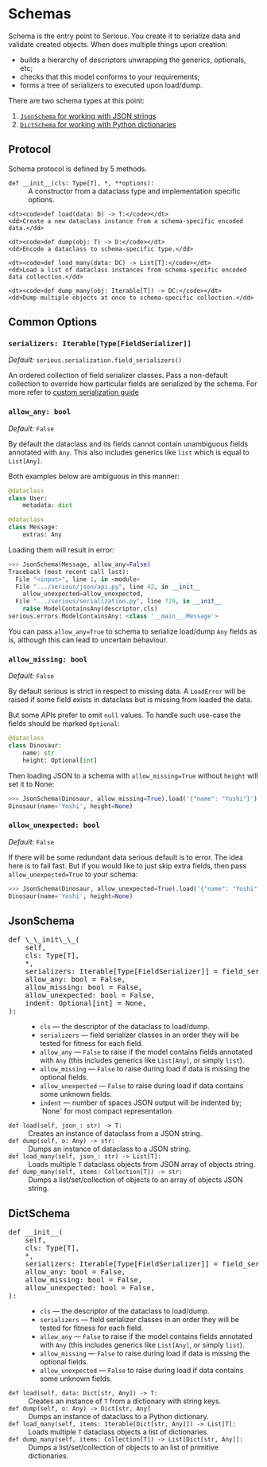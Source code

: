# Schemas
Schema is the entry point to Serious. You create it to serialize data and validate created objects. 
When does multiple things upon creation:

- builds a hierarchy of descriptors unwrapping the generics, optionals, etc;
- checks that this model conforms to your requirements;
- forms a tree of serializers to executed upon load/dump.

There are two schema types at this point:

1. [`JsonSchema` for working with JSON strings](#jsonschema)
2. [`DictSchema` for working with Python dictionaries](#dictschema)


## Protocol
Schema protocol is defined by 5 methods.

<dl>
    <dt><code>def __init__(cls: Type[T], *, **options):</code></dt>
    <dd>A constructor from a dataclass type and implementation specific options.</dd>

    <dt><code>def load(data: D) -> T:</code></dt>
    <dd>Create a new dataclass instance from a schema-specific encoded data.</dd>

    <dt><code>def dump(obj: T) -> D:</code></dt>
    <dd>Encode a dataclass to schema-specific type.</dd>

    <dt><code>def load_many(data: DC) -> List[T]:</code></dt>
    <dd>Load a list of dataclass instances from schema-specific encoded data collection.</dd>

    <dt><code>def dump_many(obj: Iterable[T]) -> DC:</code></dt>
    <dd>Dump multiple objects at once to schema-specific collection.</dd>
</dl>

## Common Options

### `serializers: Iterable[Type[FieldSerializer]]`
_Default:_ `serious.serialization.field_serializers()` 

An ordered collection of field serializer classes. Pass a non-default collection to override how particular fields are
serialized by the schema. For more refer to [custom serialization guide](/serialization#custom)

### `allow_any: bool`
_Default:_ `False`
 
By default the dataclass and its fields cannot contain unambiguous fields annotated with `Any`. 
This also includes generics like `list` which is equal to `List[Any]`.

Both examples below are ambiguous in this manner:
```python
@dataclass
class User:
    metadata: dict

@dataclass
class Message:
    extras: Any
```

Loading them will result in error:
```python
>>> JsonSchema(Message, allow_any=False)
Traceback (most recent call last):
  File "<input>", line 1, in <module>
  File ".../serious/json/api.py", line 42, in __init__
    allow_unexpected=allow_unexpected,
  File ".../serious/serialization.py", line 729, in __init__
    raise ModelContainsAny(descriptor.cls)
serious.errors.ModelContainsAny: <class '__main__.Message'>
```


You can pass `allow_any=True` to schema to serialize load/dump `Any` fields as is, 
although this can lead to uncertain behaviour.

  
### `allow_missing: bool`
_Default:_ `False`

By default serious is strict in respect to missing data. A `LoadError` will be raised if some field exists in dataclass 
but is missing from loaded the data.

But some APIs prefer to omit `null` values. To handle such use-case the fields should be marked `Optional`:   
```python
@dataclass
class Dinosaur:
    name: str 
    height: Optional[int] 
```

Then loading JSON to a schema with `allow_missing=True` without `height` will set it to None:
```python
>>> JsonSchema(Dinosaur, allow_missing=True).load('{"name": "Yoshi"}')
Dinosaur(name='Yoshi', height=None)
```  
### `allow_unexpected: bool`
_Default:_ `False` 

If there will be some redundant data serious default is to error. The idea here is to fail fast. 
But if you would like to just skip extra fields, then pass `allow_unexpected=True` to your schema:
```python
>>> JsonSchema(Dinosaur, allow_unexpected=True).load('{"name": "Yoshi", "height": null, "clothing": "orange boots"}')
Dinosaur(name='Yoshi', height=None)
```   
## JsonSchema
<dl>
    <dt><pre>def \_\_init\_\_(
    self,
    cls: Type[T],
    *,
    serializers: Iterable[Type[FieldSerializer]] = field_serializers(),
    allow_any: bool = False,
    allow_missing: bool = False,
    allow_unexpected: bool = False,
    indent: Optional[int] = None,
):</pre></dt>
    <dd><ul>
        <li><code>cls</code> — the descriptor of the dataclass to load/dump.</li>
        <li><code>serializers</code> — field serializer classes in an order they will be tested for fitness for each field.</li>
        <li><code>allow_any</code> — <code>False</code> to raise if the model contains fields annotated with <code>Any</code> (this includes generics like <code>List[Any]</code>, or simply <code>list</code>).</li>
        <li><code>allow_missing</code> — <code>False</code> to raise during load if data is missing the optional fields.</li>
        <li><code>allow_unexpected</code> — <code>False</code> to raise during load if data contains some unknown fields.</li>
        <li><code>indent</code> — number of spaces JSON output will be indented by; `None` for most compact representation.</li>   
     </ul></dd>
    <dt><code>def load(self, json_: str) -> T:</code></dt>
    <dd>Creates an instance of dataclass from a JSON string.</dd>
    <dt><code>def dump(self, o: Any) -> str:</code></dt>
    <dd>Dumps an instance of dataclass to a JSON string.</dd>
    <dt><code>def load_many(self, json_: str) -> List[T]:</code></dt>
    <dd>Loads multiple <code>T</code> dataclass objects from JSON array of objects string.</dd>
    <dt><code>def dump_many(self, items: Collection[T]) -> str:</code></dt>
    <dd>Dumps a list/set/collection of objects to an array of objects JSON string.</dd>
</dl>

## DictSchema

<dl>
    <dt><pre>def __init__(
    self,
    cls: Type[T],
    *,
    serializers: Iterable[Type[FieldSerializer]] = field_serializers(),
    allow_any: bool = False,
    allow_missing: bool = False,
    allow_unexpected: bool = False,
):</pre></dt>
    <dd><ul>
        <li><code>cls</code> — the descriptor of the dataclass to load/dump.</li>
        <li><code>serializers</code> — field serializer classes in an order they will be tested for fitness for each field.</li>
        <li><code>allow_any</code> — <code>False</code> to raise if the model contains fields annotated with <code>Any</code> (this includes generics like <code>List[Any]</code>, or simply <code>list</code>).</li>
        <li><code>allow_missing</code> — <code>False</code> to raise during load if data is missing the optional fields.</li>
        <li><code>allow_unexpected</code> — <code>False</code> to raise during load if data contains some unknown fields.</li>
     </ul></dd>
    <dt><code>def load(self, data: Dict[str, Any]) -> T:</code></dt>
    <dd>Creates an instance of <code>T</code> from a dictionary with string keys.</dd>
    <dt><code>def dump(self, o: Any) -> Dict[str, Any]</code></dt>
    <dd>Dumps an instance of dataclass to a Python dictionary.</dd>
    <dt><code>def load_many(self, items: Iterable[Dict[str, Any]]) -> List[T]:</code></dt>
    <dd>Loads multiple <code>T</code> dataclass objects a list of dictionaries.</dd>
    <dt><code>def dump_many(self, items: Collection[T]) -> List[Dict[str, Any]]:</code></dt>
    <dd>Dumps a list/set/collection of objects to an list of primitive dictionaries.</dd>
</dl>